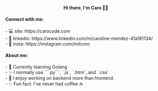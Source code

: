<!-- ### Heyo, I'm Caro 👋🏼 -->

<div align="center">
   <h4>Hi there, I'm Caro 👋🏼</h4>
  
</div>

<div align='left'>
  <h4>Connect with me:</h4>
   - 💻 site: https://carocode.com
   <br>
   - 🤝 linkedin: https://www.linkedin.com/in/caroline-mendez-41a181134/
   <br>
   - 📸 insta: https://instagram.com/notcxro
</div>

<div align="left">
   <h4>About me:</h4>
   - 🌱 Currently learning Golang
   <br>
   - ✨ I normally use ```.py```, `.js`, `.html`, and `.css`
   <br>
   - 🚀 I enjoy working on backend more than frontend.
   <br>
   - ✨ Fun fact: I've never had coffee ☕️
</div>


